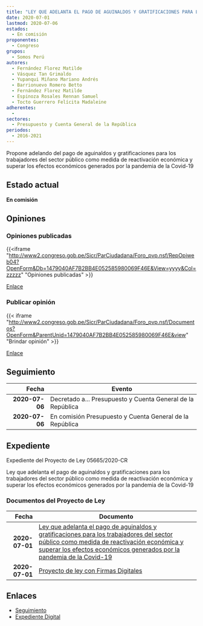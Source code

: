 ```yaml
---
title: "LEY QUE ADELANTA EL PAGO DE AGUINALDOS Y GRATIFICACIONES PARA LOS TRABAJADORES DEL SECTOR PÚBLICO COMO MEDIDA DE REACTIVACIÓN ECONÓMICA Y SUPERAR LOS EFECTOS GENERADOS POR LA PANDEMIA DE LA COVID-19"
date: 2020-07-01
lastmod: 2020-07-06
estados: 
  - En comisión
proponentes: 
  - Congreso
grupos: 
  - Somos Perú
autores: 
  - Fernández Florez Matilde
  - Vásquez Tan Grimaldo
  - Yupanqui Miñano Mariano Andrés
  - Barrionuevo Romero Betto
  - Fernández Florez Matilde
  - Espinoza Rosales Rennan Samuel
  - Tocto Guerrero Felícita Madaleine
adherentes: 
  - 
sectores: 
  - Presupuesto y Cuenta General de la República
periodos: 
  - 2016-2021
---
```


Propone adelando del pago de aguinaldos y gratificaciones para los trabajadores del sector público como medida de reactivación económica y superar los efectos económicos generados por la pandemia de la Covid-19


## Estado actual

**En comisión**

## Opiniones

### Opiniones publicadas

{{<iframe "http://www2.congreso.gob.pe/Sicr/ParCiudadana/Foro_pvp.nsf/RepOpiweb04?OpenForm&Db=1479040AF7B2BB4E052585980069F46E&View=yyyy&Col=zzzzz" "Opiniones publicadas" >}}

[Enlace](http://www2.congreso.gob.pe/Sicr/ParCiudadana/Foro_pvp.nsf/RepOpiweb04?OpenForm&Db=1479040AF7B2BB4E052585980069F46E&View=yyyy&Col=zzzzz)
### Publicar opinión

{{< iframe "http://www2.congreso.gob.pe/Sicr/ParCiudadana/Foro_pvp.nsf/Documentos?OpenForm&ParentUnid=1479040AF7B2BB4E052585980069F46E&view" "Brindar opinión" >}}

[Enlace](http://www2.congreso.gob.pe/Sicr/ParCiudadana/Foro_pvp.nsf/Documentos?OpenForm&ParentUnid=1479040AF7B2BB4E052585980069F46E&view)

## Seguimiento

| Fecha | Evento |
|------:|--------|
| **2020-07-06** | Decretado a... Presupuesto y Cuenta General de la República|
| **2020-07-06** | En comisión Presupuesto y Cuenta General de la República|


## Expediente

Expediente del Proyecto de Ley 05665/2020-CR

Ley que adelanta el pago de aguinaldos y gratificaciones para los trabajadores del sector público como medida de reactivación económica y superar los efectos económicos generados por la pandemia de la Covid-19


### Documentos del Proyecto de Ley

| Fecha | Documento |
|------:|--------|
| **2020-07-01** | [Ley que adelanta el pago de aguinaldos y gratificaciones para los trabajadores del sector público como medida de reactivación económica y superar los efectos económicos generados por la pandemia de la Covid-19](http://www.leyes.congreso.gob.pe/Documentos/2016_2021/Proyectos_de_Ley_y_de_Resoluciones_Legislativas/PL05665-20200701.pdf) |
| **2020-07-01** | [Proyecto de ley con Firmas Digitales](http://www.leyes.congreso.gob.pe/Documentos/2016_2021/Proyectos_de_Ley_y_de_Resoluciones_Legislativas/Proyectos_Firmas_digitales/PL05665.pdf) |

## Enlaces 

- [Seguimiento](http://www2.congreso.gob.pe/Sicr/TraDocEstProc/CLProLey2016.nsf/f7fff46988ca05b1052578e100829cc7/1ceee7a556def9b105258598007c8c6c?OpenDocument)
- [Expediente Digital](http://www2.congreso.gob.pe/Sicr/TraDocEstProc/CLProLey2016.nsf/f7fff46988ca05b1052578e100829cc7/1ceee7a556def9b105258598007c8c6c?OpenDocument&Click=05257FB7005EB655.eb71d0cf91d8294e05256cdf006b5706/$Body/0.1C6C)
